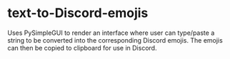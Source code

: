 # text-to-Discord-emojis
Uses PySimpleGUI to render an interface where user can type/paste a string to be converted into the corresponding Discord emojis.
The emojis can then be copied to clipboard for use in Discord.
